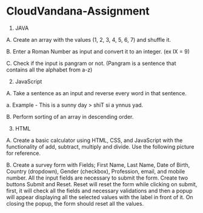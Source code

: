 ﻿# CloudVandana-Assignment

1. JAVA

A. Create an array with the values (1, 2, 3, 4, 5, 6, 7) and shuffle it. 

B. Enter a Roman Number as input and convert it to an integer. (ex IX = 9) 

C. Check if the input is pangram or not. (Pangram is a sentence that contains all the alphabet
from a-z)

 
2. JavaScript 

A. Take a sentence as an input and reverse every word in that sentence. 

a. Example - This is a sunny day > shiT si a ynnus yad. 

B. Perform sorting of an array in descending order. 


3. HTML


A. Create a basic calculator using HTML, CSS, and JavaScript with the functionality of add, 
subtract, multiply and divide. Use the following picture for reference. 

B. Create a survey form with Fields; First Name, Last Name, Date of Birth, Country (dropdown), 
Gender (checkbox), Profession, email, and mobile number. All the input fields are 
necessary to submit the form. Create two buttons Submit and Reset. Reset will reset the 
form while clicking on submit, first, it will check all the fields and necessary validations and 
then a popup will appear displaying all the selected values with the label in front of it. On 
closing the popup, the form should reset all the values.
